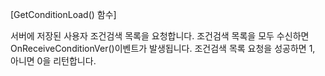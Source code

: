
[GetConditionLoad() 함수]

서버에 저장된 사용자 조건검색 목록을 요청합니다.
조건검색 목록을 모두 수신하면 OnReceiveConditionVer()이벤트가 발생됩니다.
조건검색 목록 요청을 성공하면 1, 아니면 0을 리턴합니다.
